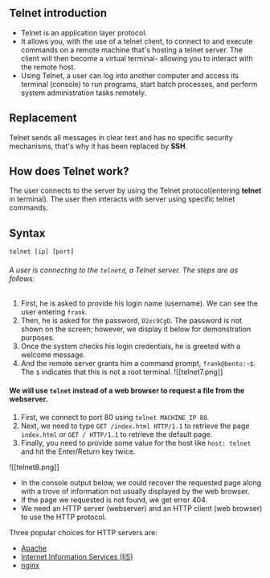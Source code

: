 ## Telnet introduction
- Telnet is an application layer protocol.
- It allows you, with the use of a telnet client, to connect to and execute commands on a remote machine that's hosting a telnet server. The client will then become a virtual terminal- allowing you to interact with the remote host.
- Using Telnet, a user can log into another computer and access its terminal (console) to run programs, start batch processes, and perform system administration tasks remotely.

## Replacement
Telnet sends all messages in clear text and has no specific security mechanisms, that's why it has been replaced by **SSH**.

## How does Telnet work?
The user connects to the server by using the Telnet protocol(entering **telnet** in terminal). The user then interacts with server using specific telnet commands.

## Syntax
```python
telnet [ip] [port]
```

###### A user is connecting to the `telnetd`, a Telnet server. The steps are as follows:
 1. First, he is asked to provide his login name (username). We can see the user entering `frank`.
 2. Then, he is asked for the password, `D2xc9CgD`. The password is not shown on the screen; however, we display it below for demonstration purposes.
 3. Once the system checks his login credentials, he is greeted with a welcome message.
 4. And the remote server grants him a command prompt, `frank@bento:~$`. The `$` indicates that this is not a root terminal.
![[telnet7.png]]

#### We will use `telnet` instead of a web browser to request a file from the webserver.
   1. First, we connect to port 80 using `telnet MACHINE_IP 80`.
   2. Next, we need to type `GET /index.html HTTP/1.1` to retrieve the page `index.html` or `GET / HTTP/1.1` to retrieve the default page.
   3. Finally, you need to provide some value for the host like `host: telnet` and hit the Enter/Return key twice.

![[telnet8.png]]
   - In the console output below, we could recover the requested page along with a trove of information not usually displayed by the web browser.
   - If the page we requested is not found, we get error 404.
   - We need an HTTP server (webserver) and an HTTP client (web browser) to use the HTTP protocol.

Three popular choices for HTTP servers are:

- [Apache](https://www.apache.org/)
- [Internet Information Services (IIS)](https://www.iis.net/)
- [nginx](https://nginx.org/)

